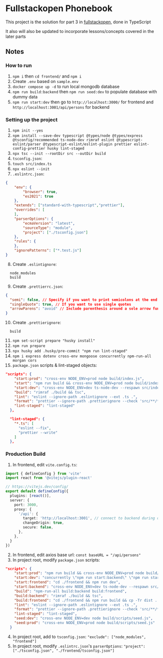 # Fullstackopen Phonebook

This project is the solution for part 3 in [fullstackopen](https://fullstackopen.com/en/part3), done in TypeScript

It also will also be updated to incorporate lessons/concepts covered in the later parts

## Notes

### How to run

1. `npm i` then `cd frontend/` and `npm i`
2. Create `.env` based on `sample.env`
3. `docker compose up -d` to run local mongodb database
4. `npm run build:backend` then `npm run seed:dev` to populate database with dummy data
5. `npm run start:dev` then go to `http://localhost:3000/` for frontend and `http://localhost:3001/api/persons` for backend

### Setting up the project

1. `npm init --yes`
2. `npm install --save-dev typescript @types/node @types/express @tsconfig/recommended ts-node-dev rimraf eslint @typescript-eslint/parser @typescript-eslint/eslint-plugin prettier eslint-config-prettier husky lint-staged`
3. `npx tsc --init --rootDir src --outDir build`
4. `tsconfig.json`:
5. `touch src/index.ts`
6. `npx eslint --init`
7. `.eslintrc.json`:
```json
{
    "env": {
        "browser": true,
        "es2021": true
    },
    "extends": ["standard-with-typescript","prettier"],
    "overrides": [
    ],
    "parserOptions": {
        "ecmaVersion": "latest",
        "sourceType": "module",
        "project": ["./tsconfig.json"]
    },
    "rules": {
    },
    "ignorePatterns": ["*.test.js"]
}
```
8. Create `.eslintignore`:
```
  node_modules
  build
```
9. Create `.prettierrc.json`:
```json
{
  "semi": false, // Specify if you want to print semicolons at the end of statements
  "singleQuote": true, // If you want to use single quotes
  "arrowParens": "avoid" // Include parenthesis around a sole arrow function parameter
}
```

10. Create `.prettierignore`:
```
  build
```

11. `npm set-script prepare "husky install"`
12. `npm run prepare`
13. `npx husky add .husky/pre-commit "npm run lint-staged"`
14. `npm i express dotenv cross-env mongoose concurrently npm-run-all morgan cors`
15. `package.json` scripts & lint-staged objects:

```json
"scripts": {
    "start:prod": "cross-env NODE_ENV=prod node build/index.js",
    "start": "npm run build && cross-env NODE_ENV=prod node build/index.js",
    "start:dev": "cross-env NODE_ENV=dev ts-node-dev --respawn src/index.ts",
    "build": "rimraf ./build && tsc",
    "lint": "eslint --ignore-path .eslintignore --ext .ts .",
    "format": "prettier --ignore-path .prettierignore --check 'src/**/*.ts' 'test/**/*.ts'",
    "lint-staged": "lint-staged"
  },

  "lint-staged": {
    "*.ts": [
      "eslint --fix",
      "prettier --write"
    ]
  },
```

### Production Build

1. In frontend, edit `vite.config.ts`:

```ts
import { defineConfig } from 'vite'
import react from '@vitejs/plugin-react'

// https://vitejs.dev/config/
export default defineConfig({
  plugins: [react()],
  server: {
    port: 3000,
    proxy: {
      '/api': {
        target: 'http://localhost:3001', // connect to backend during development
        changeOrigin: true,
        secure: false,
      },
    },
  }
})
```

2. In frontend, edit axios base url: `const baseURL = "/api/persons"`
3. In project root, modify `package.json` scripts: 
```json
"scripts": {
    "start:prod": "npm run build && cross-env NODE_ENV=prod node build/index.js",
    "start:dev": "concurrently \"npm run start:backend\" \"npm run start:frontend\"",
    "start:frontend": "cd ./frontend && npm run dev",
    "start:backend": "cross-env NODE_ENV=dev ts-node-dev --respawn src/index.ts",
    "build": "npm-run-all build:backend build:frontend",
    "build:backend": "rimraf ./build && tsc",
    "build:frontend": "cd ./frontend && npm run build && cp -Tr dist ../dist_client && rm -rf dist",
    "lint": "eslint --ignore-path .eslintignore --ext .ts .",
    "format": "prettier --ignore-path .prettierignore --check 'src/**/*.ts' 'test/**/*.ts'",
    "lint-staged": "lint-staged",
    "seed:dev": "cross-env NODE_ENV=dev node build/scripts/seed.js",
    "seed:prod": "cross-env NODE_ENV=prod node build/scripts/seed.js"
  }
```
4. In project root, add to `tsconfig.json`: `"exclude": ["node_modules", "frontend"]`
5. In project root, modify `.eslintrc.json`'s `parserOptions`: `"project": ["./tsconfig.json", "./frontend/tsconfig.json"]`